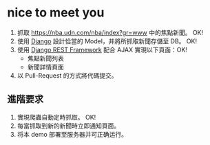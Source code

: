 # nice to meet you
1. 抓取 https://nba.udn.com/nba/index?gr=www 中的焦點新聞。  OK!
2. 使用 [Django](https://www.djangoproject.com/) 設計恰當的 Model，并將所抓取新聞存儲至 DB。  OK!
3. 使用 [Django REST Framework](http://www.django-rest-framework.org/) 配合 AJAX 實現以下頁面：OK!
	 * 焦點新聞列表
	 * 新聞詳情頁面
4. 以 Pull-Request 的方式將代碼提交。
	
## 進階要求
1. 實現爬蟲自動定時抓取。 OK!
2. 每當抓取到新的新聞時立即通知頁面。
3. 将本 demo 部署至服务器并可正确运行。
